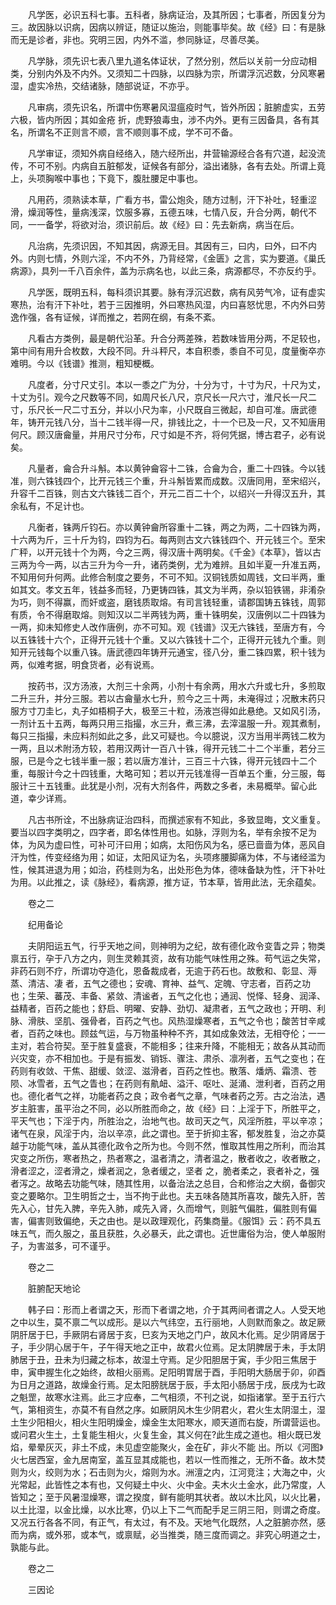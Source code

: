 <!-- { "loadSidebar": true } -->
　　凡学医，必识五科七事。五科者，脉病证治，及其所因；七事者，所因复分为三。故因脉以识病，因病以辨证，随证以施治，则能事毕矣。故《经》曰：有是脉而无是诊者，非也。究明三因，内外不滥，参同脉证，尽善尽美。

　　凡学脉，须先识七表八里九道名体证状，了然分别，然后以关前一分应动相类，分别内外及不内外。又须知二十四脉，以四脉为宗，所谓浮沉迟数，分风寒暑湿，虚实冷热，交结诸脉，随部说证，不亦乎。

　　凡审病，须先识名，所谓中伤寒暑风湿瘟疫时气，皆外所因；脏腑虚实，五劳六极，皆内所因；其如金疮 折，虎野狼毒虫，涉不内外。更有三因备具，各有其名，所谓名不正则言不顺，言不顺则事不成，学不可不备。

　　凡学审证，须知外病自经络入，随六经所出，井营输源经合各有穴道，起没流传，不可不别。内病自五脏郁发，证候各有部分，溢出诸脉，各有去处。所谓上竟上，头项胸喉中事也；下竟下，腹肚腰足中事也。

　　凡用药，须熟读本草，广看方书，雷公炮灸，随方过制，汗下补吐，轻重涩滑，燥润等性，量病浅深，饮服多寡，五德五味，七情八反，升合分两，朝代不同，一一备学，将欲对治，须识前后。故《经》曰：先去新病，病当在后。

　　凡治病，先须识因，不知其因，病源无目。其因有三，曰内，曰外，曰不内外。内则七情，外则六淫，不内不外，乃背经常，《金匮》之言，实为要道。《巢氏病源》，具列一千八百余件，盖为示病名也，以此三条，病源都尽，不亦反约乎。

　　凡学医，既明五科，每科须识其要。脉有浮沉迟数，病有风劳气冷，证有虚实寒热，治有汗下补吐，若于三因推明，外曰寒热风湿，内曰喜怒忧思，不内外曰劳逸作强，各有证候，详而推之，若网在纲，有条不紊。

　　凡看古方类例，最是朝代沿革。升合分两差殊，若数味皆用分两，不足较也，第中间有用升合枚数，大段不同。升斗秤尺，本自积黍，黍自不可见，度量衡卒亦难明。今以《钱谱》推测，粗知梗概。

　　凡度者，分寸尺丈引。本以一黍之广为分，十分为寸，十寸为尺，十尺为丈，十丈为引。观今之尺数等不同，如周尺长八尺，京尺长一尺六寸，淮尺长一尺二寸，乐尺长一尺二寸五分，并以小尺为率，小尺既自三微起，却自可准。唐武德年，铸开元钱八分，当十二钱半得一尺，排钱比之，十一个已及一尺，又不知唐用何尺。顾汉唐龠量，并用尺寸分布，尺寸如是不齐，将何凭据，博古君子，必有说矣。

　　凡量者，龠合升斗斛。本以黄钟龠容十二铢，合龠为合，重二十四铢。今以钱准，则六铢钱四个，比开元钱三个重，升斗斛皆累而成数。汉唐同用，至宋绍兴，升容千二百铢，则古文六铢钱二百个，开元二百二十个，以绍兴一升得汉五升，其余私有，不足计也。

　　凡衡者，铢两斤钧石。亦以黄钟龠所容重十二铢，两之为两，二十四铢为两，十六两为斤，三十斤为钧，四钧为石。每两则古文六铢钱四个、开元钱三个。至宋广秤，以开元钱十个为两，今之三两，得汉唐十两明矣。《千金》《本草》，皆以古三两为今一两，以古三升为今一升，诸药类例，尤为难辨。且如半夏一升准五两，不知用何升何两。此修合制度之要务，不可不知。汉铜钱质如周钱，文曰半两，重如其文。孝文五年，钱益多而轻，乃更铸四铢，其文为半两，杂以铅铁锡，非淆杂为巧，则不得赢，而奸或盗，磨钱质取熔。有司言钱轻重，请郡国铸五铢钱，周郭有质，令不得磨取熔。则知汉以二半两钱为两，重十铢明矣，汉唐例以二十四铢为一两，抑未知修史人改作唐例，亦不可知。观《钱谱》汉无六铢钱，至唐方有，今以五铢钱十六个，正得开元钱十个重。又以六铢钱十二个，正得开元钱九个重。则知开元钱每个以重八铢。唐武德四年铸开元通宝，径八分，重二铢四累，积十钱为两，似难考据，明食货者，必有说焉。

　　按药书，汉方汤液，大剂三十余两，小剂十有余两，用水六升或七升，多煎取二升三升，并分三服。若以古龠量水七升，煎今之三十两，未淹得过；况散末药只服方寸刀圭匕，丸子如梧桐子大，极至三十粒，汤液岂得如此悬绝。又如风引汤，一剂计五十五两，每两只用三指撮，水三升，煮三沸，去滓温服一升。观其煮制，每只三指撮，未应料剂如此之多，此又可疑也。今以臆说，汉方当用半两钱二枚为一两，且以术附汤方较，若用汉两计一百八十铢，得开元钱二十二个半重，若分三服，已是今之七钱半重一服；若以唐方准计，三百三十六铢，得开元钱四十二个重，每服计今之十四钱重，大略可知；若以开元钱准得一百单五个重，分三服，每服计三十五钱重。此犹是小剂，况有大剂各件，两数之多者，未易概举。留心此道，幸少详焉。

　　凡古书所诠，不出脉病证治四科，而撰述家有不知此，多致显晦，文义重复。要当以四字类明之，四字者，即名体性用也。如脉，浮则为名，举有余按不足为体，为风为虚曰性，可补可汗曰用；如病，太阳伤风为名，感已啬啬为体，恶风自汗为性，传变经络为用；如证，太阳风证为名，头项疼腰脚痛为体，不与诸经滥为性，候其进退为用；如治，药桂则为名，出处形色为体，德味备缺为性，汗下补吐为用。以此推之，读《脉经》，看病源，推方证，节本草，皆用此法，无余蕴矣。

　　卷之二

　　纪用备论

　　夫阴阳运五气，行乎天地之间，则神明为之纪，故有德化政令变眚之异；物类禀五行，孕于八方之内，则生灵赖其资，故有功能气味性用之殊。苟气运之失常，非药石则不疗，所谓功夺造化，恩备裁成者，无逾于药石也。故敷和、彰显、溽蒸、清洁、凄 者，五气之德也；安魂、育神、益气、定魄、守志者，百药之功也；生荣、蕃茂、丰备、紧敛、清谧者，五气之化也；通润、悦怿、轻身、润泽、益精者，百药之能也；舒启、明曜、安静、劲切、凝肃者，五气之政也；开明、利脉、滑肤、坚肌、强骨者，百药之气也。风热湿燥寒者，五气之令也；酸苦甘辛咸者，百药之味也。顾兹气运，与万物虽种种不齐，其如成象效法，无相夺伦；一一主对，若合符契。至于胜复盛衰，不能相多；往来升降，不能相无；故各从其动而兴灾变，亦不相加也。于是有振发、销铄、骤注、肃杀、凛冽者，五气之变也；在药则有收敛、干焦、甜缓、敛涩、滋滑者，百药之性也。散落、燔炳、霜溃、苍陨、冰雪者，五气之眚也；在药则有鼽衄、溢汗、呕吐、涎涌、泄利者，百药之用也。德化者气之祥，功能者药之良；政令者气之章，气味者药之芳。古之治法，遇岁主脏害，虽平治之不同，必以所胜而命之，故《经》曰：上淫于下，所胜平之，平天气也；下淫于内，所胜治之，治地气也。故司天之气，风淫所胜，平以辛凉；诸气在泉，风淫于内，治以辛凉，此之谓也。至于折抑主客，郁发胜复，治之亦莫越于功能气味，盖从其德化政令之所为也。今则不然，惟取其性用之所利，而治其灾变之所伤，寒者热之，热者寒之，温者清之，清者温之，散者收之，收者散之，滑者涩之，涩者滑之，燥者润之，急者缓之，坚者 之，脆者柔之，衰者补之，强者泻之。故略去功能气味，随其性用，以备治法之总目，合和修治之大纲，备御灾变之要略尔。卫生明哲之士，当不拘于此也。夫五味各随其所喜攻，酸先入肝，苦先入心，甘先入脾，辛先入肺，咸先入肾，久而增气，则脏气偏胜，偏胜则有偏害，偏害则致偏绝，夭之由也。是以政理观化，药集商量。《服饵》云：药不具五味五气，而久服之，虽且获胜，久必暴夭，此之谓也。近世庸俗为治，使人单服附子，为害滋多，可不谨乎。

　　卷之二

　　脏腑配天地论

　　韩子曰：形而上者谓之天，形而下者谓之地，介于其两间者谓之人。人受天地之中以生，莫不禀二气以成形。是以六气纬空，五行丽地，人则默而象之。故足厥阴肝居于巳，手厥阴右肾居于亥，巳亥为天地之门户，故风木化焉。足少阴肾居于子，手少阴心居于午，子午得天地之正中，故君火位焉。足太阴脾居于未，手太阴肺居于丑，丑未为归藏之标本，故湿土守焉。足少阳胆居于寅，手少阳三焦居于申，寅申握生化之始终，故相火丽焉。足阳明胃居于酉，手阳明大肠居于卯，卯酉为日月之道路，故燥金行焉。足太阳膀胱居于辰，手太阳小肠居于戌，辰戌为七政之魁罡，故寒水注焉。此三才应奉，二气相须，不刊之说，如指诸掌。至于五行六气，第相资生，亦莫不有自然之序。如厥阴风木生少阴君火，君火生太阴湿土，湿土生少阳相火，相火生阳明燥金，燥金生太阳寒水，顺天道而右旋，所谓营运也。或问君火生土，土复能生相火，火复生金，其义何在?此生成之道也。相火既已发焰，晕晕灰灭，非土不成，未见虚空能聚火，金在矿，非火不能 出。所以《河图》火七居西室，金九居南室，盖互显其成能也，若以一性而推之，无所不备。故木焚则为火，绞则为水；石击则为火，熔则为水。洲澶之内，江河竞注；大海之中，火光常起，此皆性之本有也，又何疑土中火、火中金。夫木火土金水，此乃常度，人皆知之；至于风暑湿燥寒，谓之揆度，鲜有能明其状者。故以木比风，以火比暑，以土比湿，以金比燥，以水比寒，仍以上下二气而配手足三阴三阳，则谓之奇度。又况五行各各不同，有正气，有太过，有不及。天地气化既然，人之脏腑亦然，感而为病，或外邪，或本气，或禀赋，必当推类，随三度而调之。非究心明道之士，孰能与此。

　　卷之二

　　三因论

